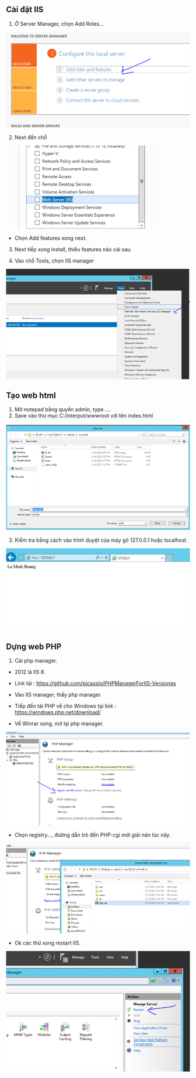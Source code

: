 ## Cài đặt IIS
1. Ở Server Manager, chọn Add Roles...
 
 <img src="image/1.PNG">

2. Next đến chỗ 

<img src="image/2.PNG">
 
+ Chọn Add features xong next.
3. Next tiếp xong install, thiếu features nào cài sau.

4. Vào chỗ Tools, chọn IIS manager 

<img src="image/3.PNG">

## Tạo web html
1. Mở notepad bằng quyền admin, type ....
2. Save vào thư mục C:/interput/wwwroot với tên index.html

<img src="image/4.PNG">

3. Kiểm tra bằng cách vào trình duyệt của máy gõ 127.0.0.1 hoặc localhost.

<img src="image/5.PNG">

## Dựng web PHP
1. Cài php manager.
- 2012 là IIS 8.
- Link tải : https://github.com/picassio/PHPManagerForIIS-Versiones
- Vào IIS manager, thấy php manager.

- Tiếp đến tải PHP về cho Windows tại link : https://windows.php.net/download/

- Về Winrar xong, mở lại php manager.

<img src="image/7.PNG">

- Chọn registry..., đường dẫn trỏ đến PHP-cgi mới giải nén lúc nãy.

<img src="image/8.PNG">

- Ok các thứ xong restart IIS.

<img src="image/9.PNG">